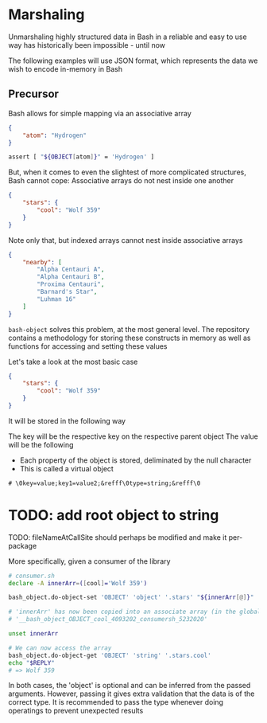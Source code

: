 # Marshaling

Unmarshaling highly structured data in Bash in a reliable and easy to use way has historically been impossible - until now

The following examples will use JSON format, which represents the data we wish to encode in-memory in Bash

## Precursor

Bash allows for simple mapping via an associative array

```json
{
	"atom": "Hydrogen"
}
```

```bash
assert [ "${OBJECT[atom]}" = 'Hydrogen' ]
```

But, when it comes to even the slightest of more complicated structures, Bash cannot cope: Associative arrays do not nest inside one another

```json
{
	"stars": {
		"cool": "Wolf 359"
	}
}
```

Note only that, but indexed arrays cannot nest inside associative arrays

```json
{
	"nearby": [
		"Alpha Centauri A",
		"Alpha Centauri B",
		"Proxima Centauri",
		"Barnard's Star",
		"Luhman 16"
	]
}
```

`bash-object` solves this problem, at the most general level. The repository contains a methodology for storing these constructs in memory as well as functions for accessing and setting these values

Let's take a look at the most basic case

```json
{
	"stars": {
		"cool": "Wolf 359"
	}
}
```

It will be stored in the following way

The key will be the respective key on the respective parent object
The value will be the following

- Each property of the object is stored, deliminated by the null character
- This is called a virtual object
```txt
# \0key=value;key1=value2;&refff\0type=string;&refff\0
```
# TODO: add root object to string

<!-- ```sh
assert [ "${OBJECT[stars]}" = 'type=object;#__bash_object_<objectName>_<keyName>_<randomNumber>_<fileNameAtCallSite>_<randomNumber>' ]
assert [ "${__bash_object_<objectName>_<keyName>_<randomNumber>_<fileNameAtCallSite>_<randomNumber>[cool]}" = 'Wolf 359' ]
``` -->

TODO: fileNameAtCallSite should perhaps be modified and make it per-package

More specifically, given a consumer of the library

```sh
# consumer.sh
declare -A innerArr=([cool]='Wolf 359')

bash_object.do-object-set 'OBJECT' 'object' '.stars' "${innerArr[@]}"

# 'innerArr' has now been copied into an associate array (in the global context) called (remember, numbers are _random_)
# '__bash_object_OBJECT_cool_4093202_consumersh_5232020'

unset innerArr

# We can now access the array
bash_object.do-object-get 'OBJECT' 'string' '.stars.cool'
echo "$REPLY"
# => Wolf 359
```

In both cases, the 'object' is optional and can be inferred from the passed arguments. However, passing it gives extra validation that the data is of the correct type. It is recommended to pass the type whenever doing operatings to prevent unexpected results
